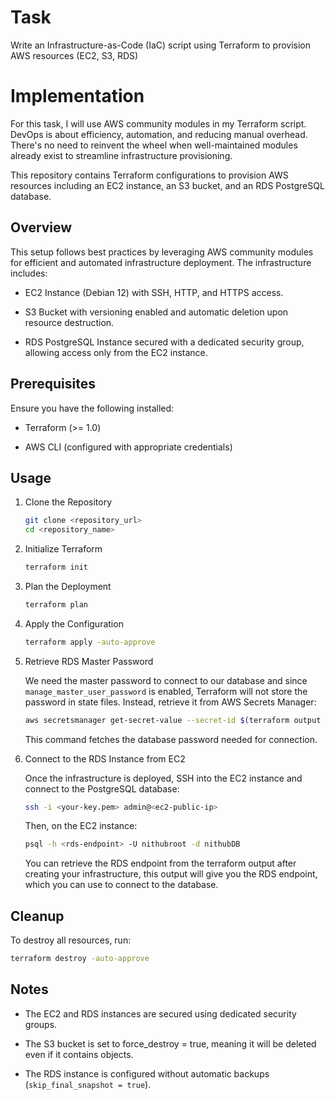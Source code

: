 # Task 

Write an Infrastructure-as-Code (IaC) script using Terraform to provision AWS resources (EC2,
S3, RDS)

# Implementation

For this task, I will use AWS community modules in my Terraform script. DevOps is about efficiency, automation, and reducing manual overhead. There's no need to reinvent the wheel when well-maintained modules already exist to streamline infrastructure provisioning.

This repository contains Terraform configurations to provision AWS resources including an EC2 instance, an S3 bucket, and an RDS PostgreSQL database.

## Overview

This setup follows best practices by leveraging AWS community modules for efficient and automated infrastructure deployment. The infrastructure includes:

- EC2 Instance (Debian 12) with SSH, HTTP, and HTTPS access.

- S3 Bucket with versioning enabled and automatic deletion upon resource destruction.

- RDS PostgreSQL Instance secured with a dedicated security group, allowing access only from the EC2 instance.

## Prerequisites

Ensure you have the following installed:

- Terraform (>= 1.0)

- AWS CLI (configured with appropriate credentials)

## Usage

1. Clone the Repository

    ```sh
    git clone <repository_url>
    cd <repository_name>
    ```

2. Initialize Terraform

    ```sh
    terraform init
    ```

3. Plan the Deployment

    ```sh
    terraform plan
    ```

4. Apply the Configuration

    ```sh
    terraform apply -auto-approve
    ```

5. Retrieve RDS Master Password

    We need the master password to connect to our database and since `manage_master_user_password` is enabled, Terraform will not store the password in state files. Instead, retrieve it from AWS Secrets Manager:

    ```sh
    aws secretsmanager get-secret-value --secret-id $(terraform output -raw db_instance_master_user_secret_arn) --query SecretString --output text
    ```

    This command fetches the database password needed for connection.

6. Connect to the RDS Instance from EC2

    Once the infrastructure is deployed, SSH into the EC2 instance and connect to the PostgreSQL database:

    ```sh
    ssh -i <your-key.pem> admin@<ec2-public-ip>
    ```

    Then, on the EC2 instance:

    ```sh
    psql -h <rds-endpoint> -U nithubroot -d nithubDB
    ```

    You can retrieve the RDS endpoint from the terraform output after creating your infrastructure, this output will give you the RDS endpoint, which you can use to connect to the database.

## Cleanup

To destroy all resources, run:

```sh
terraform destroy -auto-approve
```

## Notes

- The EC2 and RDS instances are secured using dedicated security groups.

- The S3 bucket is set to force_destroy = true, meaning it will be deleted even if it contains objects.

- The RDS instance is configured without automatic backups (`skip_final_snapshot = true`).